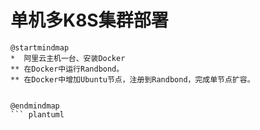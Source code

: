 # 单机多K8S集群部署
``` plantuml
@startmindmap
*  阿里云主机一台、安装Docker
** 在Docker中运行Randbond。
** 在Docker中增加Ubuntu节点，注册到Randbond，完成单节点扩容。


@endmindmap
``` plantuml